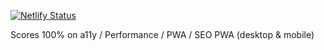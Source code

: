 [![Netlify Status](https://api.netlify.com/api/v1/badges/8be27d1b-dcaa-4154-9cab-e7598013b9fb/deploy-status)](https://app.netlify.com/sites/plot/deploys)

Scores 100% on a11y / Performance / PWA / SEO
PWA (desktop & mobile)
